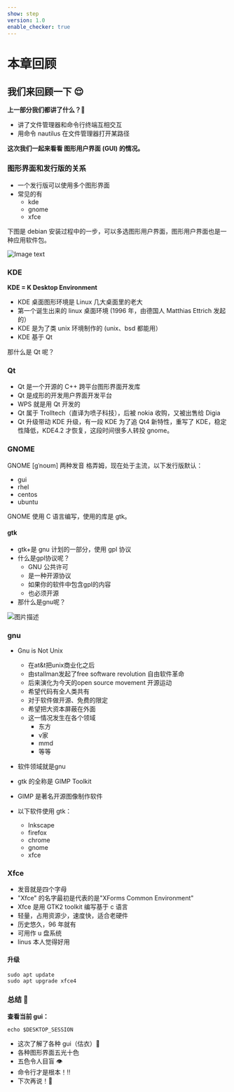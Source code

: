 ```yaml
---
show: step
version: 1.0
enable_checker: true
---
```


# 本章回顾

## 我们来回顾一下 😌

**上一部分我们都讲了什么？**🤔

- 讲了文件管理器和命令行终端互相交互
- 用命令 nautilus 在文件管理器打开某路径

**这次我们一起来看看 图形用户界面 (GUI) 的情况。**

### 图形界面和发行版的关系

- 一个发行版可以使用多个图形界面
- 常见的有
  - kde
  - gnome
  - xfce
  
下图是 debian 安装过程中的一步，可以多选图形用户界面，图形用户界面也是一种应用软件包。

![Image text](https://labfile.oss.aliyuncs.com/courses/2712/gui4.jpg)

### KDE

**KDE = K Desktop Environment**

- KDE 桌面图形环境是 Linux 几大桌面里的老大
- 第一个诞生出来的 linux 桌面环境 (1996 年，由德国人 Matthias Ettrich 发起的）
- KDE 是为了类 unix 环境制作的 (unix、bsd 都能用）
- KDE 基于 Qt

那什么是 Qt 呢？

### Qt

- Qt 是一个开源的 C++ 跨平台图形界面开发库
- Qt 是成形的开发用户界面开发平台
- WPS 就是用 Qt 开发的
- Qt 属于 Trolltech（直译为喷子科技），后被 nokia 收购，又被出售给 Digia
- Qt 升级带动 KDE 升级，有一段 KDE 为了追 Qt4 新特性，重写了 KDE，稳定性降低，KDE4.2 才恢复，这段时间很多人转投 gnome。

### GNOME

GNOME [ɡˈnoʊm] 两种发音 格弄姆，现在处于主流，以下发行版默认：

- gui
- rhel
- centos
- ubuntu

GNOME 使用 C 语言编写，使用的库是 gtk。

#### gtk

- gtk+是 gnu 计划的一部分，使用 gpl 协议
- 什么是gpl协议呢？
	- GNU 公共许可
	- 是一种开源协议
	- 如果你的软件中包含gpl的内容
	- 也必须开源
- 那什么是gnu呢？

![图片描述](https://doc.shiyanlou.com/courses/uid1190679-20211216-1639648222770)

### gnu
- Gnu is Not Unix
	- 在at&t把unix商业化之后
	- 由stallman发起了free software revolution 自由软件革命
	- 后来演化为今天的open source movement 开源运动
	- 希望代码有全人类共有
	- 对于软件做开源、免费的限定
	- 希望把大资本屏蔽在外面
	- 这一情况发生在各个领域
		- 东方
		- v家
		- mmd 
		- 等等
- 软件领域就是gnu
- gtk 的全称是 GIMP Toolkit
- GIMP 是著名开源图像制作软件
- 以下软件使用 gtk：

  - Inkscape
  - firefox
  - chrome
  - gnome
  - xfce

### Xfce

- 发音就是四个字母
- "Xfce" 的名字最初是代表的是"XForms Common Environment"
- Xfce 是用 GTK2 toolkit 编写基于 c 语言
- 轻量，占用资源少，速度快，适合老硬件
- 历史悠久，96 年就有
- 可用作 u 盘系统
- linus 本人觉得好用

#### 升级

```shell
sudo apt update
sudo apt upgrade xfce4
```

### 总结 🤨

**查看当前 gui：**

```shell
echo $DESKTOP_SESSION
```

- 这次了解了各种 gui（估衣）🥋
- 各种图形界面五光十色
- 五色令人目盲 👁
- 命令行才是根本！!!
- 下次再说！👋
